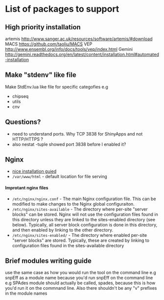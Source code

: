 # List of packages to support

## High priority installation

artemis http://www.sanger.ac.uk/resources/software/artemis/#download
MACS  https://github.com/taoliu/MACS
VEP http://www.ensembl.org/info/docs/tools/vep/index.html
Gemini http://gemini.readthedocs.org/en/latest/content/installation.html#automated-installation

## Make "stdenv" like file

Make StdEnv.lua like file for specific categofies e.g

- chipseq
- utils
- cnv
 
## Questions?

- need to understand ports. Why TCP 3838 for ShinyApps and not HTTP/HTTPS ?
- also nestat -tuple showed port 3838 before I enabled it?

## Nginx 

- [nice installation guied](https://www.digitalocean.com/community/tutorials/how-to-install-nginx-on-ubuntu-16-04)
- `/var/www/html` - default location for file serving

#### Improtant nginx files

- `/etc/nginx/nginx.conf` - The main Nginx configuration file. This can be modified to make changes to the Nginx global configuraiton.
- `/etc/nginx/sites-available` - The directory where per-site "server blocks" can be stored. Nginx will not use the configuration files found in this directory unless they are linked to the sites-enabled directory (see below). Typically, all server block configuration is done in this directory, and then enabled by linking to the other directory.
- `/etc/nginx/sites-enabled/` - The directory where enabled per-site "server blocks" are stored. Typically, these are created by linking to configuration files found in the sites-available directory

## Brief modules writing guide

use the same case as how you would run the tool on the command line e.g snpEff as a module name because you'd run snpEff on the command line
e.g SPAdes module should actually be called, spades, because this is how you'd run it on the commnand line. Also there shouldn't be any "v" prefixes in the module names

